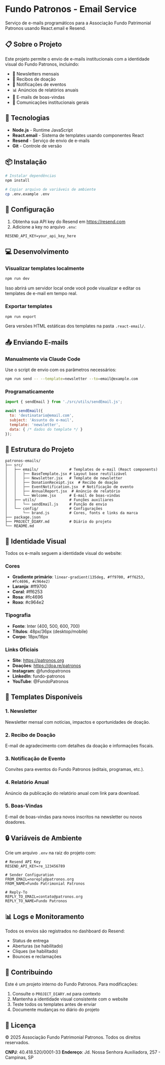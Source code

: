 # Fundo Patronos - Email Service

Serviço de e-mails programáticos para a Associação Fundo Patrimonial Patronos usando React.email e Resend.

## 📋 Sobre o Projeto

Este projeto permite o envio de e-mails institucionais com a identidade visual do Fundo Patronos, incluindo:

- 📰 Newsletters mensais
- 🧾 Recibos de doação
- 📅 Notificações de eventos
- 📊 Anúncios de relatórios anuais
- 👋 E-mails de boas-vindas
- 📧 Comunicações institucionais gerais

## 🚀 Tecnologias

- **Node.js** - Runtime JavaScript
- **React.email** - Sistema de templates usando componentes React
- **Resend** - Serviço de envio de e-mails
- **Git** - Controle de versão

## 📦 Instalação

```bash
# Instalar dependências
npm install

# Copiar arquivo de variáveis de ambiente
cp .env.example .env
```

## 🔧 Configuração

1. Obtenha sua API key do Resend em https://resend.com
2. Adicione a key no arquivo `.env`:

```env
RESEND_API_KEY=your_api_key_here
```

## 💻 Desenvolvimento

### Visualizar templates localmente

```bash
npm run dev
```

Isso abrirá um servidor local onde você pode visualizar e editar os templates de e-mail em tempo real.

### Exportar templates

```bash
npm run export
```

Gera versões HTML estáticas dos templates na pasta `.react-email/`.

## 📤 Enviando E-mails

### Manualmente via Claude Code

Use o script de envio com os parâmetros necessários:

```bash
npm run send -- --template=newsletter --to=email@example.com
```

### Programaticamente

```javascript
import { sendEmail } from './src/utils/sendEmail.js';

await sendEmail({
  to: 'destinatario@email.com',
  subject: 'Assunto do e-mail',
  template: 'newsletter',
  data: { /* dados do template */ }
});
```

## 📁 Estrutura do Projeto

```
patronos-emails/
├── src/
│   ├── emails/              # Templates de e-mail (React components)
│   │   ├── BaseTemplate.jsx # Layout base reutilizável
│   │   ├── Newsletter.jsx   # Template de newsletter
│   │   ├── DonationReceipt.jsx  # Recibo de doação
│   │   ├── EventNotification.jsx  # Notificação de evento
│   │   ├── AnnualReport.jsx  # Anúncio de relatório
│   │   └── Welcome.jsx      # E-mail de boas-vindas
│   ├── utils/               # Funções auxiliares
│   │   └── sendEmail.js     # Função de envio
│   └── config/              # Configurações
│       └── brand.js         # Cores, fonts e links da marca
├── package.json
├── PROJECT_DIARY.md         # Diário do projeto
└── README.md
```

## 🎨 Identidade Visual

Todos os e-mails seguem a identidade visual do website:

### Cores
- **Gradiente primário**: `linear-gradient(135deg, #ff9700, #ff6253, #fc4696, #c964e2)`
- **Laranja**: #ff9700
- **Coral**: #ff6253
- **Rosa**: #fc4696
- **Roxo**: #c964e2

### Tipografia
- **Fonte**: Inter (400, 500, 600, 700)
- **Títulos**: 48px/36px (desktop/mobile)
- **Corpo**: 18px/16px

### Links Oficiais
- **Site**: https://patronos.org
- **Doações**: https://doa.re/patronos
- **Instagram**: @fundopatronos
- **LinkedIn**: fundo-patronos
- **YouTube**: @FundoPatronos

## 📝 Templates Disponíveis

### 1. Newsletter
Newsletter mensal com notícias, impactos e oportunidades de doação.

### 2. Recibo de Doação
E-mail de agradecimento com detalhes da doação e informações fiscais.

### 3. Notificação de Evento
Convites para eventos do Fundo Patronos (editais, programas, etc.).

### 4. Relatório Anual
Anúncio da publicação do relatório anual com link para download.

### 5. Boas-Vindas
E-mail de boas-vindas para novos inscritos na newsletter ou novos doadores.

## 🔒 Variáveis de Ambiente

Crie um arquivo `.env` na raiz do projeto com:

```env
# Resend API Key
RESEND_API_KEY=re_123456789

# Sender Configuration
FROM_EMAIL=noreply@patronos.org
FROM_NAME=Fundo Patrimonial Patronos

# Reply-To
REPLY_TO_EMAIL=contato@patronos.org
REPLY_TO_NAME=Fundo Patronos
```

## 📊 Logs e Monitoramento

Todos os envios são registrados no dashboard do Resend:
- Status de entrega
- Aberturas (se habilitado)
- Cliques (se habilitado)
- Bounces e reclamações

## 🤝 Contribuindo

Este é um projeto interno do Fundo Patronos. Para modificações:

1. Consulte o `PROJECT_DIARY.md` para contexto
2. Mantenha a identidade visual consistente com o website
3. Teste todos os templates antes de enviar
4. Documente mudanças no diário do projeto

## 📄 Licença

© 2025 Associação Fundo Patrimonial Patronos. Todos os direitos reservados.

**CNPJ**: 40.418.520/0001-33
**Endereço**: Jd. Nossa Senhora Auxiliadora, 257 - Campinas, SP
